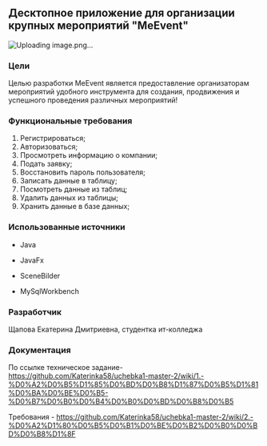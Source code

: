 ##  Десктопное приложение для организации крупных мероприятий "MeEvent"
![Uploading image.png…]()

### Цели

Целью разработки MeEvent является предоставление организаторам мероприятий удобного инструмента для создания, продвижения и успешного проведения различных мероприятий!

### Функциональные требования
1.	Регистрироваться;
2.	Авторизоваться;
3.	Просмотреть информацию о компании;
4.	Подать заявку;
5.	Восстановить пароль пользователя;
6.	Записать данные в таблицу;
7.	Посмотреть данные из таблиц;
8.	Удалить данных из таблицы;
9.	Хранить данные в базе данных;

### Использованные источники

- Java 

- JavaFx

- SceneBilder

- MySqlWorkbench


### Разработчик

Щапова Екатерина Дмитриевна, студентка ит-колледжа 

### Документация
По ссылке техническое задание- https://github.com/Katerinka58/uchebka1-master-2/wiki/1.-%D0%A2%D0%B5%D1%85%D0%BD%D0%B8%D1%87%D0%B5%D1%81%D0%BA%D0%BE%D0%B5-%D0%B7%D0%B0%D0%B4%D0%B0%D0%BD%D0%B8%D0%B5


Требования - https://github.com/Katerinka58/uchebka1-master-2/wiki/2.-%D0%A2%D1%80%D0%B5%D0%B1%D0%BE%D0%B2%D0%B0%D0%BD%D0%B8%D1%8F
